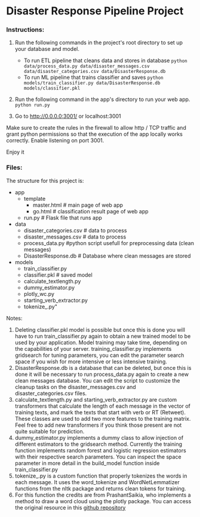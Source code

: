 # Disaster Response Pipeline Project

### Instructions:
1. Run the following commands in the project's root directory to set up your database and model.

    - To run ETL pipeline that cleans data and stores in database
        `python data/process_data.py data/disaster_messages.csv data/disaster_categories.csv data/DisasterResponse.db`
    - To run ML pipeline that trains classifier and saves
        `python models/train_classifier.py data/DisasterResponse.db models/classifier.pkl`

2. Run the following command in the app's directory to run your web app.
    `python run.py`

3. Go to http://0.0.0.0:3001/ or localhost:3001

Make sure to create the rules in the firewall to allow http / TCP traffic and grant python permissions so that the execution of the app locally works correctly. Enable listening on port 3001.

Enjoy it

### Files:

The structure for this project is:

- app
   - template
      - master.html  # main page of web app
      - go.html  # classification result page of web app
   - run.py  # Flask file that runs app
- data
   - disaster_categories.csv  # data to process 
   - disaster_messages.csv  # data to process
   - process_data.py #python script usefull for preprocessing data (clean messages)
   - DisasterResponse.db   # Database where clean messages are stored
- models
   - train_classifier.py 
   - classifier.pkl  # saved model
   - calculate_textlength.py
   - dummy_estimator.py
   - plotly_wc.py
   - starting_verb_extractor.py
   - tokenize_.py"

Notes:

1. Deleting classifier.pkl model is possible but once this is done you will have to run train_classifier.py again to obtain a new trained model to be used by your application. Model training may take time, depending on the capabilities of your server. training_classifier.py implements gridsearch for tuning parameters, you can edit the parameter search space if you wish for more intensive or less intensive training.
2. DisasterResponse.db is a database that can be deleted, but once this is done it will be necessary to run process_data.py again to create a new clean messages database. You can edit the script to customize the cleanup tasks on the disaster_messages.csv and disaster_categories.csv files.
3. calculate_textlength.py and starting_verb_extractor.py are custom transformers that calculate the length of each message in the vector of training texts, and mark the texts that start with verb or RT (Retweet). These classes are used to add two more features to the training matrix. Feel free to add new transformers if you think those present are not quite suitable for prediction.
4. dummy_estimator.py implements a dummy class to allow injection of different estimators to the gridsearch method. Currently the training function implements random forest and logistic regression estimators with their respective search parameters. You can inspect the space parameter in more detail in the build_model function inside train_classifier.py
5. tokenize_.py is a custom function that properly tokenizes the words in each message. It uses the word_tokenize and WordNetLemmatizer functions from the nltk package and returns clean tokens for training.
6. For this function the credits are from PrashantSaikia, who implements a method to draw a word cloud using the plotly package. You can access the original resource in this [github repository](https://github.com/PrashantSaikia/Wordcloud-in-Plotly/blob/master/plotly_wordcloud.py)
